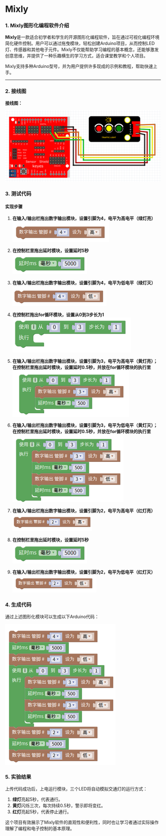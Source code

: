 # Mixly

### 1. Mixly图形化编程软件介绍

**Mixly**是一款适合初学者和学生的开源图形化编程软件，旨在通过可视化编程环境简化硬件控制。用户可以通过拖曳模块，轻松创建Arduino项目，从而控制LED灯、传感器和其他电子元件。Mixly不仅能帮助学习编程的基本概念，还能够激发创意思维，并提供了一种乐趣横生的学习方式，适合课堂教学和个人项目。

Mixly支持多种Arduino型号，并为用户提供许多现成的示例和教程，帮助快速上手。

---

### 2. 接线图

**接线图：**

![接线图](media/4ebe8b41bbf4bcb673aab9c5fb51c79c.png)

### 3. 测试代码

#### 实现步骤

1. **在输入/输出栏拖出数字输出模块，设置引脚为4，电平为高电平（绿灯亮）**  
   ![](media/c29bf718613d0a5022a4e906b353feb6.png)

2. **在控制栏里拖出延时模块，设置延时5秒**  
   ![](media/1d39ae7eb3b9a8caaa337f6e4b430fb6.png)

3. **在输入/输出栏拖出数字输出模块，设置引脚为4，电平为低电平（绿灯灭）**  
   ![](media/56d12a0e5498a9009b6b51c752da649a.png)

4. **在控制栏拖出for循环模块，设置从0到3步长为1**  
   ![](media/1d46924c569012163a20e33257dcad8d.png)

5. **在输入/输出栏拖出数字输出模块，设置引脚为3，电平为高电平（黄灯亮）；在控制栏里拖出延时模块，设置延时0.5秒，并放在for循环模块的执行里**  
   ![](media/baf463a8aa829ea2157e9b939c94677f.png)

6. **在输入/输出栏拖出数字输出模块，设置引脚为3，电平为低电平（黄灯灭）；在控制栏里拖出延时模块，设置延时0.5秒，并放在for循环模块的执行里**  
   ![](media/c8a8d5d191fc924e673f6f5c4a0bef71.png)

7. **在输入/输出栏拖出数字输出模块，设置引脚为2，电平为高电平（红灯亮）**  
   ![](media/8f9ead20a2769ffb17179892d875bb4b.png)

8. **在控制栏里拖出延时模块，设置延时5秒**  
   ![](media/1d39ae7eb3b9a8caaa337f6e4b430fb6.png)

9. **在输入/输出栏拖出数字输出模块，设置引脚为2，电平为低电平（红灯灭）**  
   ![](media/1301c5ae00965ad2a3bd6d267ec6f33b.png)

### 4. 生成代码

通过上述图形化模块可以生成以下Arduino代码：

![生成的代码](media/42c2b8f8a77f4bde561502e8ebbe1d21.png)

### 5. 实验结果

上传代码成功后，上电运行模块，三个LED将自动模拟交通灯的运行方式：

1. **绿灯**亮起5秒，代表通行。
2. **黄灯**闪烁三次，每次持续0.5秒，警示即将变红。
3. **红灯**亮起5秒，代表停止通行。

这个项目有效展示了Mixly软件的直观性和便利性，同时也让学习者通过实际操作理解了编程和电子控制的基本原理。

